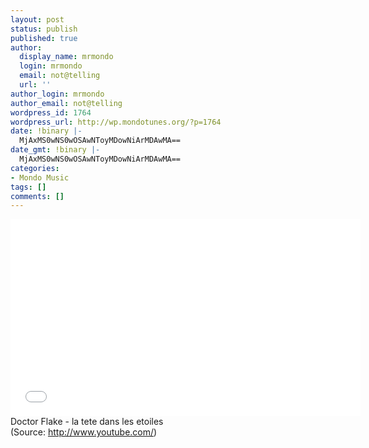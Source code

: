 ```yaml
---
layout: post
status: publish
published: true
author:
  display_name: mrmondo
  login: mrmondo
  email: not@telling
  url: ''
author_login: mrmondo
author_email: not@telling
wordpress_id: 1764
wordpress_url: http://wp.mondotunes.org/?p=1764
date: !binary |-
  MjAxMS0wNS0wOSAwNToyMDowNiArMDAwMA==
date_gmt: !binary |-
  MjAxMS0wNS0wOSAwNToyMDowNiArMDAwMA==
categories:
- Mondo Music
tags: []
comments: []
---
```

<iframe width="560" height="315" src="//www.youtube.com/embed/zZVFIBzKV-k" frameborder="0"> </iframe>
Doctor Flake - la tete dans les etoiles
<div class="attribution">(<span>Source:</span> <a href="http://www.youtube.com/">http://www.youtube.com/</a>)</div>
